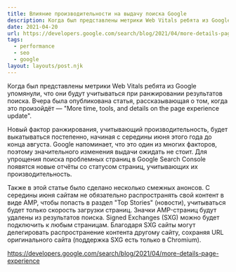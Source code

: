 ```yaml
---
title: Влияние производительности на выдачу поиска Google
description: Когда был представлены метрики Web Vitals ребята из Google упомянули, что они будут учитываться при ранжировании результатов поиска. Вчера была опубликована статья, рассказывающая о том, когда это произойдёт
date: 2021-04-20
url: https://developers.google.com/search/blog/2021/04/more-details-page-experience
tags:
  - performance
  - seo
  - google
layout: layouts/post.njk
---
```

Когда был представлены метрики Web Vitals ребята из Google упомянули, что они будут учитываться при ранжировании результатов поиска. Вчера была опубликована статья, рассказывающая о том, когда это произойдёт — "More time, tools, and details on the page experience update".

Новый фактор ранжирования, учитывающий производительность, будет выкатываться постепенно, начиная с середины июня этого года до конца августа. Google напоминает, что это один из многих факторов, поэтому значительного изменения выдачи ожидать не стоит. Для упрощения поиска проблемных страниц в Google Search Console появятся новые отчёты со статусом страниц, учитывающих их производительность.

Также в этой статье было сделано несколько смежных анонсов. С середины июня сайтам не обязательно распространять свой контент в виде AMP, чтобы попасть в раздел "Top Stories" (новости), учитываться будет только скорость загрузки страниц. Значки AMP-страниц будут удалены из результатов поиска. Signed Exchanges (SXG) можно будет подключить к любым страницам. Благодаря SXG сайты могут делегировать распространение контента другому сайту, сохраняя URL оригинального сайта (поддержка SXG есть только в Chromium). 

https://developers.google.com/search/blog/2021/04/more-details-page-experience
